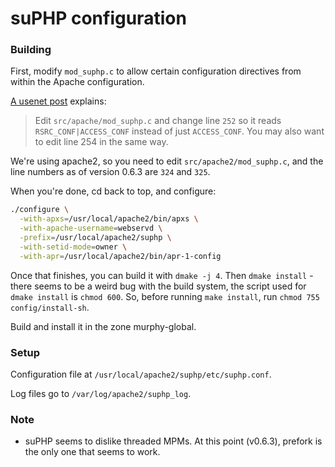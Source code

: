 # suPHP configuration

### Building

First, modify `mod_suphp.c` to allow certain configuration directives from
within the Apache configuration.

[A usenet post](http://lists.marsching.com/pipermail/suphp/2005-June/000876.html)
explains:

> Edit `src/apache/mod_suphp.c` and change line `252` so it reads
> `RSRC_CONF|ACCESS_CONF` instead of just `ACCESS_CONF`. You may also want to
> edit line 254 in the same way.

We're using apache2, so you need to edit `src/apache2/mod_suphp.c`, and the line
numbers as of version 0.6.3 are `324` and `325`.

When you're done, cd back to top, and configure:

```bash
./configure \
  -with-apxs=/usr/local/apache2/bin/apxs \
  -with-apache-username=webservd \
  -prefix=/usr/local/apache2/suphp \
  -with-setid-mode=owner \
  -with-apr=/usr/local/apache2/bin/apr-1-config
```

Once that finishes, you can build it with `dmake -j 4`. Then `dmake install` -
there seems to be a weird bug with the build system, the script used for
`dmake install` is `chmod 600`. So, before running `make install`, run
`chmod 755 config/install-sh`.

Build and install it in the zone murphy-global.

### Setup

Configuration file at `/usr/local/apache2/suphp/etc/suphp.conf`.

Log files go to `/var/log/apache2/suphp_log`.

### Note

- suPHP seems to dislike threaded MPMs. At this point (v0.6.3), prefork is the
  only one that seems to work.
